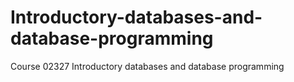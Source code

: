 # Introductory-databases-and-database-programming
Course  02327 Introductory databases and database programming
